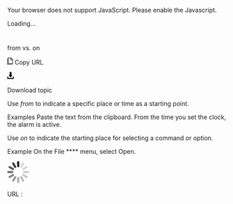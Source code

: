 Your browser does not support JavaScript. Please enable the Javascript.

Loading...

# 

from vs. on

![Copy URL](media/from-vs-on/Copy.png)
Copy URL

![Download](media/from-vs-on/Download.png)

Download topic

Use *from* to indicate a specific place or time as a starting point. 

Examples
Paste the text from the clipboard.
From the time you set the clock, the alarm is active.

Use *on* to indicate the starting place for selecting a command or option.

Example On the File **** menu, select Open.

![In progress](media/from-vs-on/activity-large.gif)

URL :
